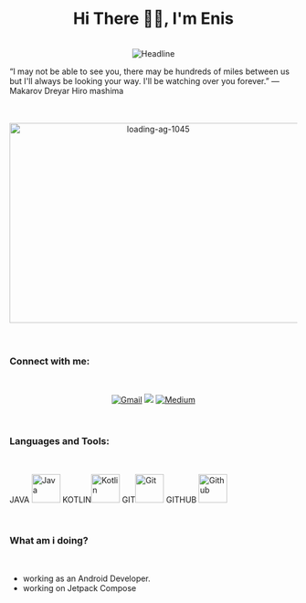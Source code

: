 <h1 align="center">Hi There 👋🏻, I'm Enis</h1>

<br/>

<div align=center>
  <img src="https://readme-typing-svg.herokuapp.com?font=Qwitcher+Grypen&size=50&letterSpacing=large&pause=1000&center=true&width=435&lines=I'm+an+A+Android+Developer;I'm+an+A+Civil+Engineer" alt="Headline" />
</div>

“I may not be able to see you, there may be hundreds of miles between us but I'll always be looking your way. I'll be watching over you forever.”
― Makarov Dreyar Hiro mashima

<br/>
<br/>

<div align=center>
  <img title="" src="https://github.com/user-attachments/assets/a700e0bd-3941-4caa-8b72-e7af9aefd016" alt="loading-ag-1045" align="center" height="350" width="505" data-align="center"> </a>
</div>

<br/>
<br/>

<h3 align="left">Connect with me:</h3>

<br/>

<p align="center">
  <a href="mailto:enis.d.kaner@gmail.com"><img src="https://img.icons8.com/?size=75&id=110236&format=png&color=000000" alt="Gmail"/></a>
  <a href="https://www.linkedin.com/in/enis-kaner/"><img src="https://img.icons8.com/?size=75&id=64154&format=png&color=000000"/></a>
  <a href="https://medium.com/@EyoJneSinE"><img src="https://img.icons8.com/?size=75&id=m8ClhVaNuUH7&format=png&color=000000" alt="Medium"/></a>
  </p>

<br/>

<h3 align="left">Languages and Tools:</h3>

<br/>

JAVA <img title="" src="https://img.icons8.com/?size=40&id=13679&format=png&color=000000" alt="Java" width="50">   KOTLIN<img title="" src="https://img.icons8.com/?size=100&id=pW9tHQnl55j4&format=png&color=000000" alt="Kotlin" width="50" data-align="inline">   GIT<img title="" src="https://img.icons8.com/?size=40&id=TdNhZCWTM0rC&format=png&color=000000" alt="Git" width="50">   GITHUB <img title="GITHUB" src="https://img.icons8.com/?size=40&id=12599&format=png&color=000000" alt="Github" width="50">

<br/>

<h3 align="left">What am i doing?</h3>

<br/>

- working as an Android Developer.
- working on Jetpack Compose
